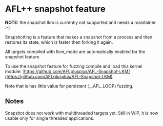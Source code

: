 # AFL++ snapshot feature

**NOTE:** the snapshot lkm is currently not supported and needs a maintainer :-)

Snapshotting is a feature that makes a snapshot from a process and then
restores its state, which is faster then forking it again.

All targets compiled with llvm_mode are automatically enabled for the
snapshot feature.

To use the snapshot feature for fuzzing compile and load this kernel
module: [https://github.com/AFLplusplus/AFL-Snapshot-LKM](https://github.com/AFLplusplus/AFL-Snapshot-LKM)

Note that is has little value for persistent (__AFL_LOOP) fuzzing.

## Notes

Snapshot does not work with multithreaded targets yet. Still in WIP, it is now usable only for single threaded applications.
